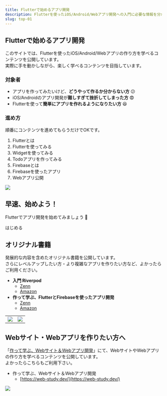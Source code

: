 ```yaml
---
title: Flutterで始めるアプリ開発
description: Flutterを使ったiOS/Android/Webアプリ開発への入門に必要な情報を分かりやすく紹介
slug: top-01
---
```


## Flutterで始めるアプリ開発

このサイトでは、Flutterを使ったiOS/Android/Webアプリの作り方を学べるコンテンツを公開しています。  
実際に手を動かしながら、楽しく学べるコンテンツを目指しています。

### 対象者

- アプリを作ってみたいけど、**どうやって作るか分からない方** 😕
- iOS/Androidのアプリ開発が**難しすぎて挫折してしまった方** 😨
- Flutterを使って**簡単にアプリを作れるようになりたい方** 😆

### 進め方

順番にコンテンツを進めてもらうだけでOKです。

1. Flutterとは
1. Flutterを使ってみる
1. Widgetを使ってみる
1. Todoアプリを作ってみる
1. Firebaseとは
1. Firebaseを使ったアプリ
1. Webアプリ公開

![](/images/flutter-study-steps.svg)


## 早速、始めよう！

Flutterでアプリ開発を始めてみましょう 🚀

<p class="link-button">
    <aa href="/introduction/about-flutter">はじめる</aa>
</p>


## オリジナル書籍

発展的な内容を含めたオリジナル書籍を公開しています。  
さらにレベルアップしたい方・より複雑なアプリを作りたい方など、よかったらご利用ください。

- **入門 Riverpod**
  - [Zenn](https://zenn.dev/umatoma/books/bd010486772aff)
  - [Amazon](https://www.amazon.co.jp/dp/B09754L28H/ref=nosim?tag=flt0c-22)
- **作って学ぶ、FlutterとFirebaseを使ったアプリ開発**
  - [Zenn](https://zenn.dev/umatoma/books/1f4cb2404f3fa9)
  - [Amazon](https://www.amazon.co.jp/dp/B096T3YMZ3/ref=nosim?tag=flt0c-22)

|  |  |
| --- | --- |
| ![](/images/banner/book_riverpod_banner.png) | ![](/images/banner/book_banner.png) |


## Webサイト・Webアプリを作りたい方へ

「[作って学ぶ、Webサイト＆Webアプリ開発](https://web-study.dev/)」にて、WebサイトやWebアプリの作り方を学べるコンテンツを公開しています。  
よかったらこちらもご利用下さい。

- 作って学ぶ、Webサイト＆Webアプリ開発
  - [https://web-study.dev/](https://web-study.dev/)

![](/images/top/top-web-study.png)

